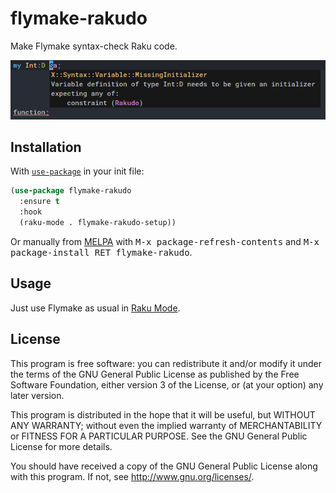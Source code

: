 flymake-rakudo
==============

Make Flymake syntax-check Raku code.

![Emacs screenshot with flymake-rakudo](flymake-rakudo-screenshot.png)

Installation
------------

With [`use-package`][use-package] in your init file:

```el
(use-package flymake-rakudo
  :ensure t
  :hook
  (raku-mode . flymake-rakudo-setup))
```

Or manually from [MELPA][] with <kbd>M-x package-refresh-contents</kbd>
and <kbd>M-x package-install RET flymake-rakudo</kbd>.

Usage
-----

Just use Flymake as usual in [Raku Mode][raku-mode].

License
-------

This program is free software: you can redistribute it and/or modify it under
the terms of the GNU General Public License as published by the Free Software
Foundation, either version 3 of the License, or (at your option) any later
version.

This program is distributed in the hope that it will be useful, but WITHOUT ANY
WARRANTY; without even the implied warranty of MERCHANTABILITY or FITNESS FOR A
PARTICULAR PURPOSE.  See the GNU General Public License for more details.

You should have received a copy of the GNU General Public License along with
this program.  If not, see http://www.gnu.org/licenses/.

[use-package]: https://github.com/jwiegley/use-package
[MELPA]: https://melpa.org/
[raku-mode]: https://github.com/Raku/raku-mode
